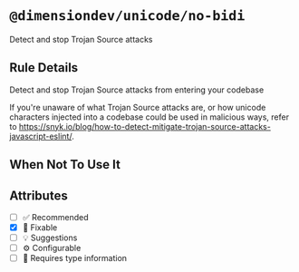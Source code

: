 <!-- begin title -->

# `@dimensiondev/unicode/no-bidi`

Detect and stop Trojan Source attacks

<!-- end title -->

## Rule Details

Detect and stop Trojan Source attacks from entering your codebase

If you're unaware of what Trojan Source attacks are, or how unicode characters injected into a codebase could be used in malicious ways, refer to <https://snyk.io/blog/how-to-detect-mitigate-trojan-source-attacks-javascript-eslint/>.

## When Not To Use It

## Attributes

<!-- begin attributes -->

- [ ] :white_check_mark: Recommended
- [x] :wrench: Fixable
- [ ] :bulb: Suggestions
- [ ] :gear: Configurable
- [ ] :thought_balloon: Requires type information

<!-- end attributes -->
